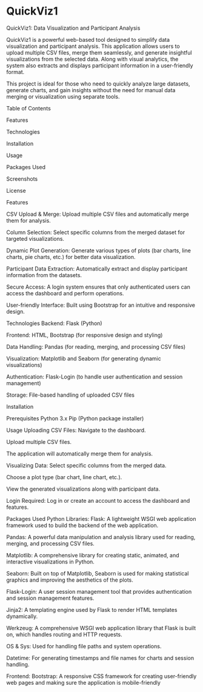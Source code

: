# QuickViz1
QuickViz1: Data Visualization and Participant Analysis


QuickViz1 is a powerful web-based tool designed to simplify data visualization and participant analysis. This application allows users to upload multiple CSV files, merge them seamlessly, and generate insightful visualizations from the selected data. Along with visual analytics, the system also extracts and displays participant information in a user-friendly format.


This project is ideal for those who need to quickly analyze large datasets, generate charts, and gain insights without the need for manual data merging or visualization using separate tools.


Table of Contents

Features

Technologies

Installation

Usage

Packages Used

Screenshots

License

Features

CSV Upload & Merge: Upload multiple CSV files and automatically merge them for analysis.

Column Selection: Select specific columns from the merged dataset for targeted visualizations.

Dynamic Plot Generation: Generate various types of plots (bar charts, line charts, pie charts, etc.) for better data visualization.

Participant Data Extraction: Automatically extract and display participant information from the datasets.

Secure Access: A login system ensures that only authenticated users can access the dashboard and perform operations.

User-friendly Interface: Built using Bootstrap for an intuitive and responsive design.

Technologies
Backend: Flask (Python)

Frontend: HTML, Bootstrap (for responsive design and styling)

Data Handling: Pandas (for reading, merging, and processing CSV files)

Visualization: Matplotlib and Seaborn (for generating dynamic visualizations)

Authentication: Flask-Login (to handle user authentication and session management)

Storage: File-based handling of uploaded CSV files

Installation

Prerequisites
Python 3.x
Pip (Python package installer)

Usage
Uploading CSV Files:
Navigate to the dashboard.

Upload multiple CSV files.

The application will automatically merge them for analysis.

Visualizing Data:
Select specific columns from the merged data.

Choose a plot type (bar chart, line chart, etc.).

View the generated visualizations along with participant data.

Login Required:
Log in or create an account to access the dashboard and features.

Packages Used
Python Libraries:
Flask: A lightweight WSGI web application framework used to build the backend of the web application.

Pandas: A powerful data manipulation and analysis library used for reading, merging, and processing CSV files.

Matplotlib: A comprehensive library for creating static, animated, and interactive visualizations in Python.

Seaborn: Built on top of Matplotlib, Seaborn is used for making statistical graphics and improving the aesthetics of the plots.

Flask-Login: A user session management tool that provides authentication and session management features.

Jinja2: A templating engine used by Flask to render HTML templates dynamically.

Werkzeug: A comprehensive WSGI web application library that Flask is built on, which handles routing and HTTP requests.

OS & Sys: Used for handling file paths and system operations.

Datetime: For generating timestamps and file names for charts and session handling.

Frontend:
Bootstrap: A responsive CSS framework for creating user-friendly web pages and making sure the application is mobile-friendly

